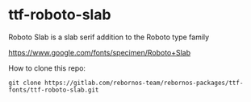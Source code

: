 # ttf-roboto-slab

Roboto Slab is a slab serif addition to the Roboto type family

https://www.google.com/fonts/specimen/Roboto+Slab

How to clone this repo:

```
git clone https://gitlab.com/rebornos-team/rebornos-packages/ttf-fonts/ttf-roboto-slab.git
```

